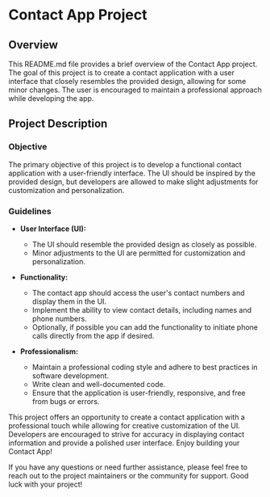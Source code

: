 # Contact App Project

## Overview

This README.md file provides a brief overview of the Contact App project. The goal of this project is to create a contact application with a user interface that closely resembles the provided design, allowing for some minor changes. The user is encouraged to maintain a professional approach while developing the app.

## Project Description

### Objective

The primary objective of this project is to develop a functional contact application with a user-friendly interface. The UI should be inspired by the provided design, but developers are allowed to make slight adjustments for customization and personalization.

### Guidelines

- **User Interface (UI):** 
  - The UI should resemble the provided design as closely as possible.
  - Minor adjustments to the UI are permitted for customization and personalization.

- **Functionality:**
  - The contact app should access the user's contact numbers and display them in the UI.
  - Implement the ability to view contact details, including names and phone numbers.
  - Optionally, if possible you can add the functionality to initiate phone calls directly from the app if desired.

- **Professionalism:**
  - Maintain a professional coding style and adhere to best practices in software development.
  - Write clean and well-documented code.
  - Ensure that the application is user-friendly, responsive, and free from bugs or errors.

This project offers an opportunity to create a contact application with a professional touch while allowing for creative customization of the UI. Developers are encouraged to strive for accuracy in displaying contact information and provide a polished user interface. Enjoy building your Contact App!

If you have any questions or need further assistance, please feel free to reach out to the project maintainers or the community for support. Good luck with your project!